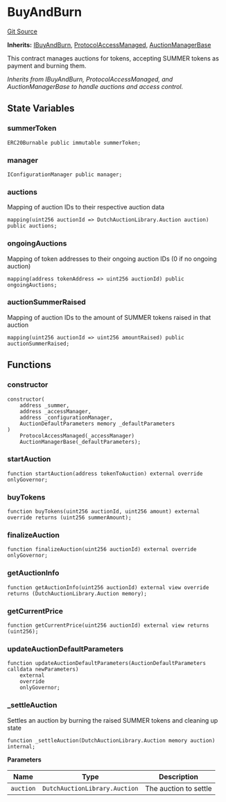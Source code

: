 # BuyAndBurn
[Git Source](https://github.com/OasisDEX/summer-earn-protocol/blob/f5de2d90d66614e7bd59fd42a9d06b870fe474cd/src/contracts/BuyAndBurn.sol)

**Inherits:**
[IBuyAndBurn](/src/interfaces/IBuyAndBurn.sol/interface.IBuyAndBurn.md), [ProtocolAccessManaged](/src/contracts/ProtocolAccessManaged.sol/contract.ProtocolAccessManaged.md), [AuctionManagerBase](/src/contracts/AuctionManagerBase.sol/abstract.AuctionManagerBase.md)

This contract manages auctions for tokens, accepting SUMMER tokens as payment and burning them.

*Inherits from IBuyAndBurn, ProtocolAccessManaged, and AuctionManagerBase to handle auctions and access control.*


## State Variables
### summerToken

```solidity
ERC20Burnable public immutable summerToken;
```


### manager

```solidity
IConfigurationManager public manager;
```


### auctions
Mapping of auction IDs to their respective auction data


```solidity
mapping(uint256 auctionId => DutchAuctionLibrary.Auction auction) public auctions;
```


### ongoingAuctions
Mapping of token addresses to their ongoing auction IDs (0 if no ongoing auction)


```solidity
mapping(address tokenAddress => uint256 auctionId) public ongoingAuctions;
```


### auctionSummerRaised
Mapping of auction IDs to the amount of SUMMER tokens raised in that auction


```solidity
mapping(uint256 auctionId => uint256 amountRaised) public auctionSummerRaised;
```


## Functions
### constructor


```solidity
constructor(
    address _summer,
    address _accessManager,
    address _configurationManager,
    AuctionDefaultParameters memory _defaultParameters
)
    ProtocolAccessManaged(_accessManager)
    AuctionManagerBase(_defaultParameters);
```

### startAuction


```solidity
function startAuction(address tokenToAuction) external override onlyGovernor;
```

### buyTokens


```solidity
function buyTokens(uint256 auctionId, uint256 amount) external override returns (uint256 summerAmount);
```

### finalizeAuction


```solidity
function finalizeAuction(uint256 auctionId) external override onlyGovernor;
```

### getAuctionInfo


```solidity
function getAuctionInfo(uint256 auctionId) external view override returns (DutchAuctionLibrary.Auction memory);
```

### getCurrentPrice


```solidity
function getCurrentPrice(uint256 auctionId) external view returns (uint256);
```

### updateAuctionDefaultParameters


```solidity
function updateAuctionDefaultParameters(AuctionDefaultParameters calldata newParameters)
    external
    override
    onlyGovernor;
```

### _settleAuction

Settles an auction by burning the raised SUMMER tokens and cleaning up state


```solidity
function _settleAuction(DutchAuctionLibrary.Auction memory auction) internal;
```
**Parameters**

|Name|Type|Description|
|----|----|-----------|
|`auction`|`DutchAuctionLibrary.Auction`|The auction to settle|


